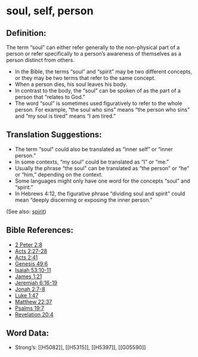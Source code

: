 # soul, self, person

## Definition:

The term “soul” can either refer generally to the non-physical part of a person or refer specifically to a person’s awareness of themselves as a person distinct from others.

* In the Bible, the terms “soul” and “spirit” may be two different concepts, or they may be two terms that refer to the same concept.
* When a person dies, his soul leaves his body.
* In contrast to the body, the “soul” can be spoken of as the part of a person that “relates to God.”
* The word “soul” is sometimes used figuratively to refer to the whole person. For example, “the soul who sins” means “the person who sins” and “my soul is tired” means “I am tired.”

## Translation Suggestions:

* The term “soul” could also be translated as “inner self” or “inner person.”
* In some contexts, “my soul” could be translated as “I” or “me.”
* Usually the phrase “the soul” can be translated as “the person” or “he” or “him,” depending on the context.
* Some languages might only have one word for the concepts “soul” and “spirit.”
* In Hebrews 4:12, the figurative phrase “dividing soul and spirit” could mean “deeply discerning or exposing the inner person.”

(See also: [spirit](../kt/spirit.md))

## Bible References:

* [2 Peter 2:8](rc://en/tn/help/2pe/02/08)
* [Acts 2:27-28](rc://en/tn/help/act/02/27)
* [Acts 2:41](rc://en/tn/help/act/02/41)
* [Genesis 49:6](rc://en/tn/help/gen/49/06)
* [Isaiah 53:10-11](rc://en/tn/help/isa/53/10)
* [James 1:21](rc://en/tn/help/jas/01/21)
* [Jeremiah 6:16-19](rc://en/tn/help/jer/06/16)
* [Jonah 2:7-8](rc://en/tn/help/jon/02/07)
* [Luke 1:47](rc://en/tn/help/luk/01/47)
* [Matthew 22:37](rc://en/tn/help/mat/22/37)
* [Psalms 19:7](rc://en/tn/help/psa/019/07)
* [Revelation 20:4](rc://en/tn/help/rev/20/4)

## Word Data:

* Strong’s: [[H5082]], [[H5315]], [[H5397]], [[G05590]]
